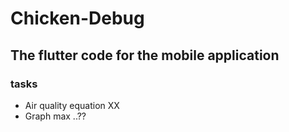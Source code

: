 # Chicken-Debug

## The flutter code for the mobile application

### tasks
- Air quality equation XX
- Graph max ..??